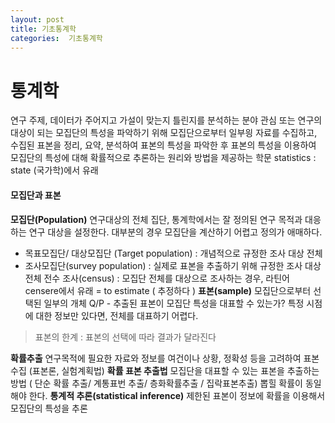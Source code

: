 ```yaml
---
layout: post
title: 기초통계학
categories:  기초통계학
---
```

# 통계학
연구 주제, 데이터가 주어지고 가설이 맞는지 틀린지를 분석하는 분야
관심 또는 연구의 대상이 되는 모집단의 특성을 파악하기 위해 모집단으로부터 일부읭 자료를 수집하고, 수집된 표본을 정리, 요약, 분석하여 표본의 특성을 파악한 후 표본의 특성을 이용하여 모집단의 특성에 대해 확률적으로 추론하는 원리와 방법을 제공하는 학문
statistics : state (국가학)에서 유래
#### 모집단과 표본
**모집단(Population)**  연구대상의 전체 집단, 통계학에서는 잘 정의된 연구 목적과 대응하는 연구 대상을 설정한다.
대부분의 경우 모집단을 계산하기 어렵고 정의가 애매하다.
- 목표모집단/ 대상모집단 (Target population) : 개념적으로 규정한 조사 대상 전체
- 조사모집단(survey population) : 실제로 표본을 추출하기 위해 규정한 조사 대상 전체
전수 조사(census) : 모집단 전체를 대상으로 조사하는 경우, 라틴어 censere에서 유래 = to estimate ( 추정하다 )
**표본(sample)**  모집단으로부터 선택된 일부의 개체
Q/P - 추출된 표본이 모집단 특성을 대표할 수 있는가? 특정 시점에 대한 정보만 있다면, 전체를 대표하기 어렵다.
> 표본의 한계 : 표본의 선택에 따라 결과가 달라진다

**확률추출** 연구목적에 필요한 자료와 정보를 여건이나 상황, 정확성 등을 고려하여 표본 수집 (표본론, 실험계획법)
**확률 표본 추출법** 모집단을 대표할 수 있는 표본을 추출하는 방법 ( 단순 확률 추출/ 계통표번 추출/ 층화확률추출 / 집락표본추출)
뽑힐 확률이 동일해야 한다.
**통계적 추론(statistical inference)** 제한된 표본이 정보에 확률을 이용해서 모집단의 특성을 추론
